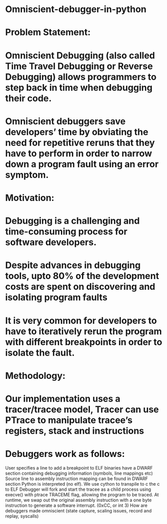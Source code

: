 # Omniscient-debugger-in-python

# Problem Statement:

# Omniscient Debugging (also called Time Travel Debugging or Reverse Debugging) allows programmers to step back in time when debugging their code. 

# Omniscient debuggers save developers’ time by obviating the need for repetitive reruns that they have to perform in order to narrow down a program fault using an error symptom. 

# Motivation:

# Debugging is a challenging and time-consuming process for software developers.

# Despite advances in debugging tools, upto 80% of the development costs are spent on discovering and isolating program faults

# It is very common for developers to have to iteratively rerun the program with different breakpoints in order to isolate the fault.

# Methodology:

# Our implementation uses a tracer/tracee model, Tracer can use PTrace to manipulate tracee’s registers, stack and instructions

# Debuggers work as follows:
User specifies a line to add a breakpoint to
ELF binaries have a DWARF section containing debugging information (symbols, line mappings etc)
Source line to assembly instruction mapping can be found in DWARF section
Python is interpreted (no elf). We use cython to transpile to c the c to ELF
Debugger will fork and start the tracee as a child process using execve() with ptrace TRACEME flag, allowing the program to be traced.
At runtime, we swap out the original assembly instruction with a one byte instruction to generate a software interrupt. (0xCC, or int 3)
How are debuggers made omniscient (state capture, scaling issues, record and replay, syscalls)








